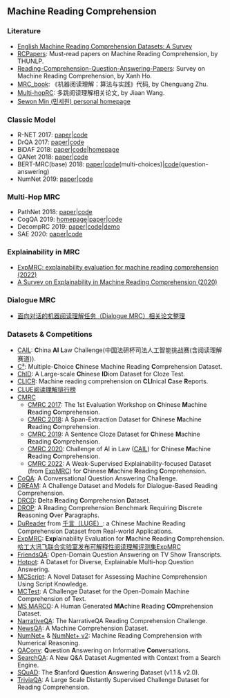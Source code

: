 ## Machine Reading Comprehension

### Literature
  - [English Machine Reading Comprehension Datasets: A Survey](https://aclanthology.org/2021.emnlp-main.693.pdf)
  - [RCPapers](https://github.com/thunlp/RCPapers): Must-read papers on Machine Reading Comprehension, by THUNLP.
  - [Reading-Comprehension-Question-Answering-Papers](https://github.com/xanhho/Reading-Comprehension-Question-Answering-Papers): Survey on Machine Reading Comprehension, by Xanh Ho.
  - [MRC_book](https://github.com/zcgzcgzcg1/MRC_book): 《机器阅读理解：算法与实践》代码, by Chenguang Zhu.
  - [Multi-hopRC](https://github.com/krystalan/Multi-hopRC): 多跳阅读理解相关论文, by Jiaan Wang.
  - [Sewon Min (민세원) personal homepage](https://shmsw25.github.io/)

### Classic Model
  - R-NET 2017: [paper](https://www.microsoft.com/en-us/research/wp-content/uploads/2017/05/r-net.pdf)|[code](https://github.com/localminimum/R-net)
  - DrQA 2017: [paper](https://arxiv.org/pdf/1704.00051.pdf)|[code](https://github.com/facebookresearch/DrQA)
  - BiDAF 2018: [paper](https://arxiv.org/pdf/1611.01603.pdf)|[code](https://github.com/allenai/bi-att-flow)|[homepage](https://allenai.github.io/bi-att-flow/)
  - QANet 2018: [paper](https://arxiv.org/pdf/1804.09541.pdf)|[code](https://github.com/localminimum/QANet)
  - BERT-MRC(base) 2018: [paper](https://arxiv.org/pdf/1810.04805.pdf)|[code](https://github.com/huggingface/transformers/tree/master/examples/pytorch/multiple-choice)(multi-choices)|[code](https://github.com/huggingface/transformers/tree/master/examples/pytorch/question-answering)(question-answering)
  - NumNet 2019: [paper](https://aclanthology.org/D19-1251/)|[code](https://github.com/ranqiu92/NumNet)

### Multi-Hop MRC
  - PathNet 2018: [paper](https://arxiv.org/pdf/1811.01127.pdf)|[code](https://github.com/allenai/PathNet)
  - CogQA 2019: [homepage](https://sites.google.com/view/cognitivegraph/)|[paper](https://arxiv.org/pdf/1905.05460.pdf)|[code](https://github.com/THUDM/CogQA)
  - DecompRC 2019: [paper](https://arxiv.org/pdf/1906.02916.pdf)|[code](https://github.com/shmsw25/DecompRC)|[demo](http://allgood.cs.washington.edu:2019/)
  - SAE 2020: [paper](https://arxiv.org/pdf/1911.00484.pdf)|[code](https://github.com/JD-AI-Research-Silicon-Valley/SAE)

### Explainability in MRC
  - [ExpMRC: explainability evaluation for machine reading comprehension (2022)](https://www.cell.com/action/showPdf?pii=S2405-8440%2822%2900578-3)
  - [A Survey on Explainability in Machine Reading Comprehension (2020)](https://arxiv.org/abs/2010.00389)

### Dialogue MRC
  - [面向对话的机器阅读理解任务（Dialogue MRC）相关论文整理](https://mp.weixin.qq.com/s/R2e1-Bn1FF5pt25qhsh0jA)

### Datasets & Competitions
  - [CAIL](https://github.com/china-ai-law-challenge): **C**hina **AI** **L**aw Challenge(中国法研杯司法人工智能挑战赛(含阅读理解赛道)).
  - [C³](https://dataset.org/c3/): Multiple-**C**hoice **C**hinese Machine Reading **C**omprehension Dataset.
  - [ChID](https://aclanthology.org/P19-1075.pdf): A Large-scale **Ch**inese **ID**iom Dataset for Cloze Test.
  - [CLICR](https://github.com/clips/clicr): Machine reading comprehension on **CLI**nical **C**ase **R**eports.
  - [CLUE阅读理解排行榜](https://www.cluebenchmarks.com/rc.html)
  - [CMRC](https://hfl-rc.com/cmrc/)
    - [CMRC 2017](https://hfl-rc.com/cmrc2017/): The 1st Evaluation Workshop on **C**hinese **M**achine **R**eading **C**omprehension.
    - [CMRC 2018](https://ymcui.com/cmrc2018/): A Span-Extraction Dataset for **C**hinese **M**achine **R**eading **C**omprehension.
    - [CMRC 2019](https://ymcui.com/cmrc2019/): A Sentence Cloze Dataset for **C**hinese **M**achine **R**eading **C**omprehension.
    - [CMRC 2020](https://hfl-rc.com/cmrc2020/): Challenge of AI in Law ([CAIL](http://cail.cipsc.org.cn/)) for **C**hinese **M**achine **R**eading **C**omprehension.
    - [CMRC 2022](https://hfl-rc.com/cmrc2022/): A Weak-Supervised Explainability-focused Dataset (from [ExpMRC](https://ymcui.com/expmrc/)) for **C**hinese **M**achine **R**eading **C**omprehension.
  - [CoQA](https://stanfordnlp.github.io/coqa/): A Conversational Question Answering Challenge.
  - [DREAM](https://github.com/nlpdata/dream): A Challenge Dataset and Models for Dialogue-Based Reading Comprehension.
  - [DRCD](https://github.com/DRCKnowledgeTeam/DRCD): **D**elta **R**eading **C**omprehension **D**ataset.
  - [DROP](https://allennlp.org/drop): A Reading Comprehension Benchmark Requiring **D**iscrete **R**easoning **O**ver **P**aragraphs.
  - [DuReader](https://aistudio.baidu.com/aistudio/competition/detail/49/?isFromLUGE=TRUE) from [千言（LUGE）](https://www.luge.ai/): a Chinese Machine Reading Comprehension Dataset from Real-world Applications.
  - [ExpMRC](https://ymcui.com/expmrc/): **Exp**lainability Evaluation for **M**achine **R**eading **C**omprehension. [哈工大讯飞联合实验室发布可解释性阅读理解评测集ExpMRC](https://mp.weixin.qq.com/s/spR-KQWWTxZD44jGnuOF7Q)
  - [FriendsQA](https://github.com/emorynlp/FriendsQA): Open-Domain Question Answering on TV Show Transcripts.
  - [Hotpot](https://hotpotqa.github.io/): A Dataset for Diverse, Explainable Multi-hop Question Answering.
  - [MCScript](https://arxiv.org/pdf/1803.05223.pdf): A Novel Dataset for Assessing Machine Comprehension Using Script Knowledge.
  - [MCTest](https://www.microsoft.com/en-us/research/publication/mctest-challenge-dataset-open-domain-machine-comprehension-text/): A Challenge Dataset for the Open-Domain Machine Comprehension of Text.
  - [MS MARCO](https://microsoft.github.io/msmarco/): A Human Generated **MA**chine **R**eading **CO**mprehension Dataset.
  - [NarrativeQA](https://aclanthology.org/Q18-1023.pdf): The NarrativeQA Reading Comprehension Challenge.
  - [NewsQA](https://www.microsoft.com/en-us/research/project/newsqa-dataset/): A Machine Comprehension Dataset.
  - [NumNet+](https://leaderboard.allenai.org/drop/submission/bm60vq8f7g2p7t2ld0j0) & [NumNet+ v2](https://leaderboard.allenai.org/drop/submission/bmfuq9e0v32fq8pskug0): Machine Reading Comprehension with Numerical Reasoning.
  - [QAConv](https://github.com/salesforce/QAConv): **Q**uestion **A**nswering on Informative **Conv**ersations.
  - [SearchQA](https://arxiv.org/pdf/1704.05179.pdf): A New Q&A Dataset Augmented with Context from a Search Engine.
  - [SQuAD](https://rajpurkar.github.io/SQuAD-explorer/): The **S**tanford **Qu**estion **A**nswering **D**ataset (v1.1 & v2.0).
  - [TriviaQA](https://nlp.cs.washington.edu/triviaqa/): A Large Scale Distantly Supervised Challenge Dataset for Reading Comprehension.
